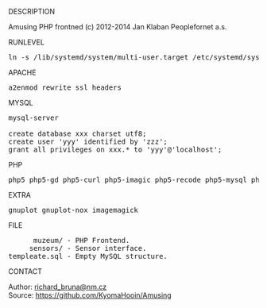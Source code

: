 
DESCRIPTION

Amusing PHP frontned (c) 2012-2014 Jan Klaban Peoplefornet a.s. 

RUNLEVEL
<pre>
ln -s /lib/systemd/system/multi-user.target /etc/systemd/system/default.target
</pre>
APACHE
<pre>
a2enmod rewrite ssl headers
</pre>
MYSQL
<pre>
mysql-server

create database xxx charset utf8;
create user 'yyy' identified by 'zzz';
grant all privileges on xxx.* to 'yyy'@'localhost';
</pre>
PHP
<pre>
php5 php5-gd php5-curl php5-imagic php5-recode php5-mysql php5-apcu php-apc
</pre>
EXTRA
<pre>
gnuplot gnuplot-nox imagemagick
</pre>
FILE
<pre>
      muzeum/ - PHP Frontend.
     sensors/ - Sensor interface.
templeate.sql - Empty MySQL structure.
</pre>

CONTACT

Author: richard_bruna@nm.cz<br>
Source: https://github.com/KyomaHooin/Amusing

